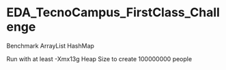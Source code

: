 # EDA_TecnoCampus_FirstClass_Challenge
Benchmark ArrayList HashMap 

Run with at least -Xmx13g Heap Size to create 100000000 people
